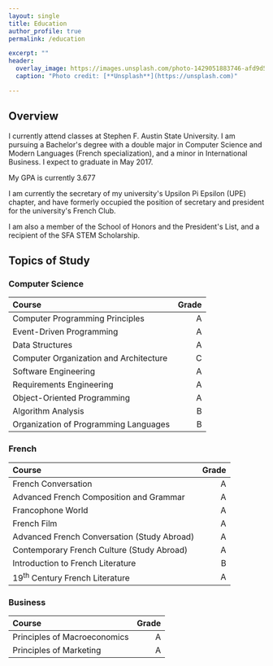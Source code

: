 ```yaml
---
layout: single
title: Education
author_profile: true
permalink: /education

excerpt: ""
header:
  overlay_image: https://images.unsplash.com/photo-1429051883746-afd9d56fbdaf?ixlib=rb-0.3.5&q=80&fm=jpg&crop=entropy&s=a40432a29a1c55fc0b2ec7f1f2271877
  caption: "Photo credit: [**Unsplash**](https://unsplash.com)"

---
```


## Overview

I currently attend classes at Stephen F. Austin State University. I am pursuing a Bachelor's degree with a double major in Computer Science and Modern Languages (French specialization), and a minor in International Business. I expect to graduate in May 2017.

My GPA is currently 3.677

I am currently the secretary of my university's Upsilon Pi Epsilon (UPE) chapter, and have formerly occupied the position of secretary and president for the university's French Club.

I am also a member of the School of Honors and the President's List, and a recipient of the SFA STEM Scholarship.

## Topics of Study

### Computer Science

Course|Grade
:--|--:
Computer Programming Principles|A
Event-Driven Programming|A
Data Structures|A
Computer Organization and Architecture|C
Software Engineering|A
Requirements Engineering|A
Object-Oriented Programming|A
Algorithm Analysis|B
Organization of Programming Languages|B

### French

Course|Grade
:--|--:
French Conversation|A
Advanced French Composition and Grammar|A
Francophone World|A
French Film|A
Advanced French Conversation (Study Abroad)|A
Contemporary French Culture (Study Abroad)|A
Introduction to French Literature|B
19<sup>th</sup> Century French Literature|A

### Business

Course|Grade
:--|--:
Principles of Macroeconomics|A
Principles of Marketing|A
